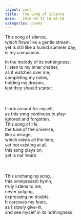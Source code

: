 ```yaml
---
layout: post
title:  The Song of Silence
date:   2016-05-31 10:18:10
categories: poems
---
```




This song of silence, <br/>
which flows like a gentle stream,<br/>
yet is still like a humid summer day, <br/>
is my companion.<br/>

 

In the melody of its nothingness, <br/>
I listen to my inner chatter, <br/>
as it watches over me,<br/>
completing my notes,<br/>
holding my dreams, <br/>
lest they should scatter. <br/>
<br/>
<br/>
<br/>
I look around for myself, <br/>
as this song continues to play-<br/>
ignored and forgotten.<br/>
This song of life,<br/>
the tune of the universe,<br/>
like a mirage,<br/>
which exists all the time, <br/>
yet not existing at all, <br/>
this song plays on, <br/>
yet is not heard.<br/>
<br/>
<br/>
<br/>
This unchanging song, <br/>
this omnipresent hymn, <br/>
truly listens to me,<br/>
never judging, <br/>
expressing no doubts.<br/>
It caresses my fears,<br/>
as I slowly give-in,<br/>
and see myself in its nothingness.<br/>

